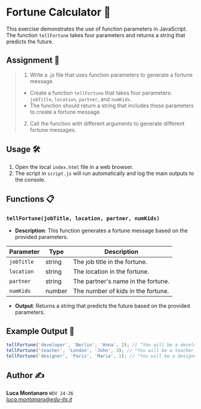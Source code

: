 # Fortune Calculator 🔮

This exercise demonstrates the use of function parameters in JavaScript. The function `tellFortune` takes four parameters and returns a string that predicts the future.

## Assignment 📝

> 1. Write a .js file that uses function parameters to generate a fortune message.
> - Create a function `tellFortune` that takes four parameters: `jobTitle`, `location`, `partner`, and `numKids`.
> - The function should return a string that includes these parameters to create a fortune message.
> 2. Call the function with different arguments to generate different fortune messages.

## Usage 🛠️

1. Open the local `index.html` file in a web browser.
2. The script in `script.js` will run automatically and log the main outputs to the console.

## Functions 📋

### `tellFortune(jobTitle, location, partner, numKids)`

- **Description**: This function generates a fortune message based on the provided parameters.

| Parameter  | Type   | Description                       |
|------------|--------|-----------------------------------|
| `jobTitle` | string | The job title in the fortune.     |
| `location` | string | The location in the fortune.      |
| `partner`  | string | The partner's name in the fortune.|
| `numKids`  | number | The number of kids in the fortune.|

- **Output**: Returns a string that predicts the future based on the provided parameters.

## Example Output 📜

```javascript
tellFortune('developer', 'Berlin', 'Anna', 2); // "You will be a developer in Berlin, and married to Anna with 2 kids."
tellFortune('teacher', 'London', 'John', 3); // "You will be a teacher in London, and married to John with 3 kids."
tellFortune('designer', 'Paris', 'Maria', 1); // "You will be a designer in Paris, and married to Maria with 1 kids."
```
## Author ✍️

**Luca Montanaro** `WDV 24-26`  
*luca.montanaro@edu-its.it*


